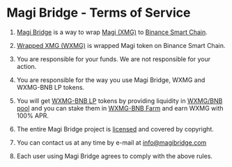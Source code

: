# Magi Bridge - Terms of Service
1. [Magi Bridge](https://wrap.magibridge.com) is a way to wrap [Magi (XMG)](https://www.xmg.network) to [Binance Smart Chain](https://bscscan.com).

2. [Wrapped XMG (WXMG)](https://bit.ly/3aGecwH) is wrapped Magi token on Binance Smart Chain.

3. You are responsible for your funds. We are not responsible for your action.

4. You are responsible for the way you use Magi Bridge, WXMG and WXMG-BNB LP tokens.

5. You will get [WXMG-BNB LP](https://bit.ly/3Oe52oP) tokens by providing liquidity in [WXMG/BNB pool](https://pancakeswap.finance/info/pool/0x436fD4fa5A0C83644a6b800e01E2928A3281cb3f) and you can stake them in [WXMG-BNB Farm](https://wrap.magibridge.com/wxmg-bnb-farm) and earn WXMG with 100% APR.

6. The entire Magi Bridge project is [licensed](https://github.com/MagiBridge/MagiBridge/blob/main/LICENSE) and covered by copyright.

7. You can contact us at any time by e-mail at info@magibridge.com

8. Each user using Magi Bridge agrees to comply with the above rules.
